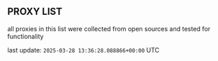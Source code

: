 ## PROXY LIST

all proxies in this list were collected from open sources and tested for functionality

last update: `2025-03-28 13:36:28.088866+00:00` UTC